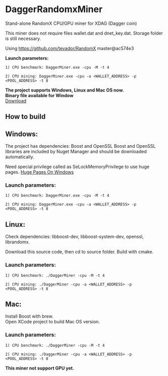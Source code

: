 # DaggerRandomxMiner
Stand-alone RandomX CPU/GPU miner for XDAG (Dagger coin)

This miner does not require files wallet.dat and dnet_key.dat. Storage folder is still necessary.

Using https://github.com/tevador/RandomX master@ac574e3

**Launch parameters:**

	1) CPU benchmark: DaggerMiner.exe -cpu -M -t 4
	
	2) CPU mining: DaggerMiner.exe -cpu -a <WALLET_ADDRESS> -p <POOL_ADDRESS> -t 8  
	
**The project supports Windows, Linux and Mac OS now.**   
**Binary file available for Window**  
[Download](https://github.com/XDagger/XdagRandomxMiner/releases/tag/v0.4)  


## How to build

## Windows:  
The project has  dependencies: Boost and OpenSSL
Boost and OpenSSL libraries are included by Nuget Manager and should be downloaded automatically.

Need special privilege called as SeLockMemoryPrivilege to use huge pages.
[Huge Pages On Windows](https://xmrig.com/docs/miner/hugepages)

### Launch parameters:

	1) CPU benchmark: DaggerMiner.exe -cpu -M -t 4
	
	2) CPU mining: DaggerMiner.exe -cpu -a <WALLET_ADDRESS> -p <POOL_ADDRESS> -t 8  


## Linux:

Check dependencies: libboost-dev, libboost-system-dev, openssl, librandomx.  

Download this source code, then cd to source folder. Build with cmake.

### Launch parameters:

	1) CPU benchmark: ./DaggerMiner -cpu -M -t 4
	
	2) CPU mining: ./DaggerMiner -cpu -a <WALLET_ADDRESS> -p <POOL_ADDRESS> -t 8
	

## Mac:  
Install Boost with brew.  
Open XCode project to build Mac OS version.  

### Launch parameters:
	1) CPU benchmark: ./DaggerMiner -cpu -M -t 4
	
	2) CPU mining: ./DaggerMiner -cpu -a <WALLET_ADDRESS> -p <POOL_ADDRESS> -t 8



**This miner not support GPU yet.**

